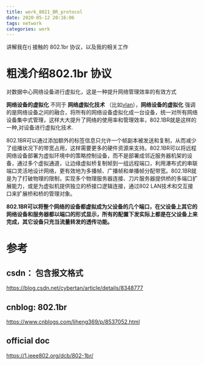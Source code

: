 ```yaml
---
title: work_8021_BR_protocol
date: 2020-05-12 20:16:06
tags: network
categories: work
---
```


讲解我在rj 接触的 802.1br 协议，以及我的相关工作

<!--more-->

# 粗浅介绍802.1br 协议

对数据中心网络设备进行虚拟化，这是一种提升网络管理效率的有效方式

**网络设备的虚拟化** 不同于 **网络虚拟化技术** （比如[vlan](https://www.cnblogs.com/itxdm/p/VLAN_TRUNK_and_VTP.html)），**网络设备的虚拟化**  强调的是网络设备之间的融合，将所有的网络设备虚拟化成一台设备，统一对所有网络设备集中式管理，这样大大提升了网络的使用率和管理效率，802.1BR就是这样的一种,对设备进行虚拟化技术.


802.1BR可以通过添加额外的标签信息只允许一个帧副本被发送和复制，从而减少了组播状况下的带宽占用，这样需要更多的硬件资源来支持。802.1BR可以将远程网络设备部署为虚拟环境中的策略控制设备，而不是部署成邻近服务器机架的设备，通过多个虚拟通道，让边缘虚拟桥复制帧到一组远程端口，利用瀑布式的串联端口灵活地设计网络，更有效地为多播帧、广播帧和单播帧分配带宽。802.1BR就是为了打破物理的限制，实现多个物理服务器连接、刀片服务器提供桥的多端口扩展能力，或是为虚拟机提供独立的桥接口逻辑连接，通过802 LAN技术和交互接口来扩展桥和桥的管理对象。

**802.1BR可以将整个网络的设备都虚拟成为父设备的几个端口，在父设备上其它的网络设备和服务器都以端口的形式显示，所有的配置下发实际上都是在父设备上来完成，其它设备只充当流量转发的透传功能。**

 

# 参考

## csdn： 包含报文格式

https://blog.csdn.net/cybertan/article/details/8348777

## cnblog: 802.1br

https://www.cnblogs.com/liheng369/p/8537052.html

## official doc

https://1.ieee802.org/dcb/802-1br/


